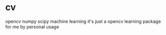 # cv
opencv numpy scipy machine learning
it's just a opencv learning package for me by personal usage
